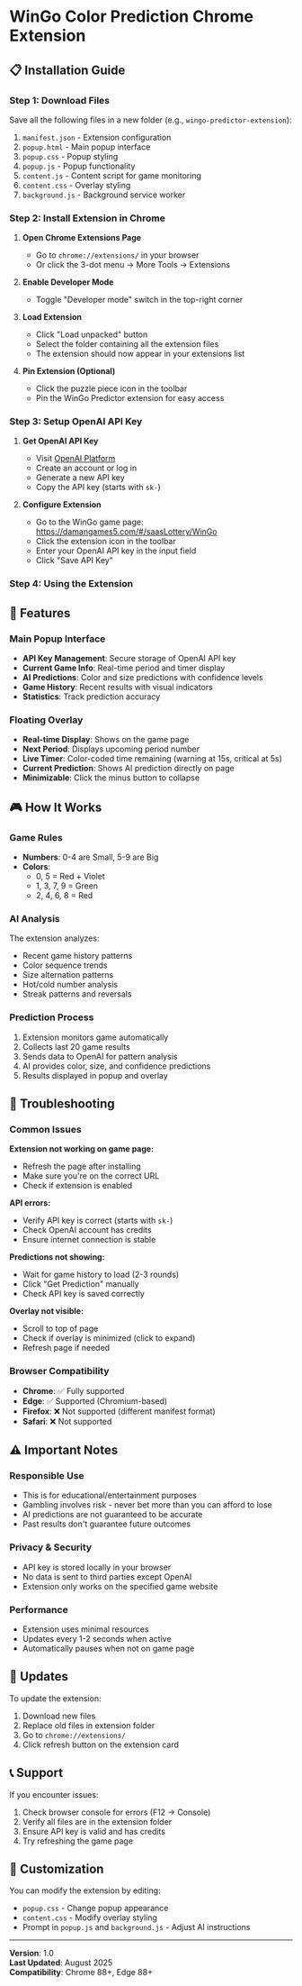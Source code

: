 # WinGo Color Prediction Chrome Extension

## 📋 Installation Guide

### Step 1: Download Files
Save all the following files in a new folder (e.g., `wingo-predictor-extension`):

1. `manifest.json` - Extension configuration
2. `popup.html` - Main popup interface  
3. `popup.css` - Popup styling
4. `popup.js` - Popup functionality
5. `content.js` - Content script for game monitoring
6. `content.css` - Overlay styling
7. `background.js` - Background service worker

### Step 2: Install Extension in Chrome

1. **Open Chrome Extensions Page**
   - Go to `chrome://extensions/` in your browser
   - Or click the 3-dot menu → More Tools → Extensions

2. **Enable Developer Mode**
   - Toggle "Developer mode" switch in the top-right corner

3. **Load Extension**
   - Click "Load unpacked" button
   - Select the folder containing all the extension files
   - The extension should now appear in your extensions list

4. **Pin Extension (Optional)**
   - Click the puzzle piece icon in the toolbar
   - Pin the WinGo Predictor extension for easy access

### Step 3: Setup OpenAI API Key

1. **Get OpenAI API Key**
   - Visit [OpenAI Platform](https://platform.openai.com/api-keys)
   - Create an account or log in
   - Generate a new API key
   - Copy the API key (starts with `sk-`)

2. **Configure Extension**
   - Go to the WinGo game page: https://damangames5.com/#/saasLottery/WinGo
   - Click the extension icon in the toolbar
   - Enter your OpenAI API key in the input field
   - Click "Save API Key"

### Step 4: Using the Extension

## 🎯 Features

### Main Popup Interface
- **API Key Management**: Secure storage of OpenAI API key
- **Current Game Info**: Real-time period and timer display
- **AI Predictions**: Color and size predictions with confidence levels
- **Game History**: Recent results with visual indicators
- **Statistics**: Track prediction accuracy

### Floating Overlay
- **Real-time Display**: Shows on the game page
- **Next Period**: Displays upcoming period number
- **Live Timer**: Color-coded time remaining (warning at 15s, critical at 5s)
- **Current Prediction**: Shows AI prediction directly on page
- **Minimizable**: Click the minus button to collapse

## 🎮 How It Works

### Game Rules
- **Numbers**: 0-4 are Small, 5-9 are Big
- **Colors**: 
  - 0, 5 = Red + Violet
  - 1, 3, 7, 9 = Green
  - 2, 4, 6, 8 = Red

### AI Analysis
The extension analyzes:
- Recent game history patterns
- Color sequence trends
- Size alternation patterns
- Hot/cold number analysis
- Streak patterns and reversals

### Prediction Process
1. Extension monitors game automatically
2. Collects last 20 game results
3. Sends data to OpenAI for pattern analysis
4. AI provides color, size, and confidence predictions
5. Results displayed in popup and overlay

## 🔧 Troubleshooting

### Common Issues

**Extension not working on game page:**
- Refresh the page after installing
- Make sure you're on the correct URL
- Check if extension is enabled

**API errors:**
- Verify API key is correct (starts with `sk-`)
- Check OpenAI account has credits
- Ensure internet connection is stable

**Predictions not showing:**
- Wait for game history to load (2-3 rounds)
- Click "Get Prediction" manually
- Check API key is saved correctly

**Overlay not visible:**
- Scroll to top of page
- Check if overlay is minimized (click to expand)
- Refresh page if needed

### Browser Compatibility
- **Chrome**: ✅ Fully supported
- **Edge**: ✅ Supported (Chromium-based)
- **Firefox**: ❌ Not supported (different manifest format)
- **Safari**: ❌ Not supported

## ⚠️ Important Notes

### Responsible Use
- This is for educational/entertainment purposes
- Gambling involves risk - never bet more than you can afford to lose
- AI predictions are not guaranteed to be accurate
- Past results don't guarantee future outcomes

### Privacy & Security
- API key is stored locally in your browser
- No data is sent to third parties except OpenAI
- Extension only works on the specified game website

### Performance
- Extension uses minimal resources
- Updates every 1-2 seconds when active
- Automatically pauses when not on game page

## 🔄 Updates

To update the extension:
1. Download new files
2. Replace old files in extension folder
3. Go to `chrome://extensions/`
4. Click refresh button on the extension card

## 📞 Support

If you encounter issues:
1. Check browser console for errors (F12 → Console)
2. Verify all files are in the extension folder
3. Ensure API key is valid and has credits
4. Try refreshing the game page

## 🎨 Customization

You can modify the extension by editing:
- `popup.css` - Change popup appearance
- `content.css` - Modify overlay styling  
- Prompt in `popup.js` and `background.js` - Adjust AI instructions

---

**Version**: 1.0  
**Last Updated**: August 2025  
**Compatibility**: Chrome 88+, Edge 88+
